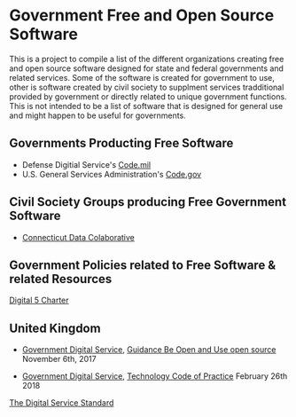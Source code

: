 # Government Free and Open Source Software

This is a project to compile a list of the different organizations creating free and open source software designed for state and federal governments and related services. Some of the software is created for government to use, other is software created by civil society to supplment services tradditional provided by government or directly related to unique government functions. This is not intended to be a list of software that is designed for general use and might happen to be useful for governments. 

## Governments Producting Free Software
* Defense Digitial Service's [Code.mil](https://www.code.mil/)
* U.S. General Services Administration's [Code.gov](code.gov)

## Civil Society Groups producing Free Government Software
* [Connecticut Data Colaborative](http://www.ctdata.org/)

## Government Policies related to Free Software & related Resources
[Digital 5 Charter](https://www.gov.uk/government/uploads/system/uploads/attachment_data/file/386290/D5Charter_signed.pdf)


## United Kingdom

* [Government Digital Service](https://www.gov.uk/government/organisations/government-digital-service), [Guidance Be Open and Use open source](https://www.gov.uk/guidance/be-open-and-use-open-source) November 6th, 2017

* [Government Digital Service](https://www.gov.uk/government/organisations/government-digital-service), [Technology Code of Practice](https://www.gov.uk/government/publications/technology-code-of-practice/technology-code-of-practice) February 26th 2018

[The Digital Service Standard](https://www.gov.uk/service-manual/service-standard)
